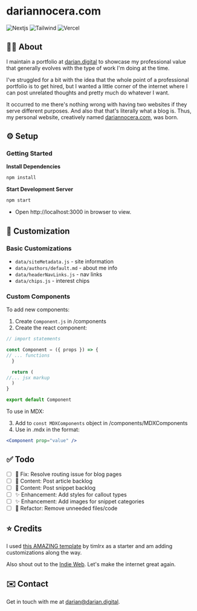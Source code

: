 # dariannocera.com

![Nextjs](https://img.shields.io/badge/next.js-000000?style=for-the-badge&logo=nextdotjs&logoColor=white) ![Tailwind](https://img.shields.io/badge/Tailwind_CSS-38B2AC?style=for-the-badge&logo=tailwind-css&logoColor=white) ![Vercel](https://img.shields.io/badge/Vercel-000000?style=for-the-badge&logo=vercel&logoColor=white)

## 👋🏼 About

I maintain a portfolio at [darian.digital](https://darian.digital) to showcase my professional value that generally evolves with the type of work I'm doing at the time.

I've struggled for a bit with the idea that the whole point of a professional portfolio is to get hired, but I wanted a little corner of the internet where I can post unrelated thoughts and pretty much do whatever I want.

It occurred to me there's nothing wrong with having two websites if they serve different purposes. And also that that's literally what a blog is. Thus, my personal website, creatively named [dariannocera.com](dariannocera.com), was born.

## ⚙️ Setup

### Getting Started

**Install Dependencies**

```bash
npm install
```

**Start Development Server**

```bash
npm start
```

- Open http://localhost:3000 in browser to view.

## 🎨 Customization

### Basic Customizations

- `data/siteMetadata.js` - site information
- `data/authors/default.md` - about me info
- `data/headerNavLinks.js` - nav links
- `data/chips.js` - interest chips

### Custom Components

To add new components:

1. Create `Component.js` in /components
2. Create the react component:

```js
// import statements

const Component = ({ props }) => {
// ... functions
  }

  return (
//... jsx markup
  )
}

export default Component
```

To use in MDX:

3. Add to `const MDXComponents` object in /components/MDXComponents
4. Use in .mdx in the format:

```jsx
<Component prop="value" />
```

## ✅ Todo

- [ ] 🐞 Fix: Resolve routing issue for blog pages
- [ ] 📝 Content: Post article backlog
- [ ] 📝 Content: Post snippet backlog
- [ ] ✨ Enhancement: Add styles for callout types
- [ ] ✨ Enhancement: Add images for snippet categories
- [ ] 🧹 Refactor: Remove unneeded files/code

## ⭐️ Credits

I used [this AMAZING template](https://github.com/timlrx/tailwind-nextjs-starter-blog) by timlrx as a starter and am adding customizations along the way.

Also shout out to the [Indie Web](https://indieweb.org/). Let's make the internet great again.

## ✉️ Contact

Get in touch with me at [darian@darian.digital](mailto:darian@darian.digital).
